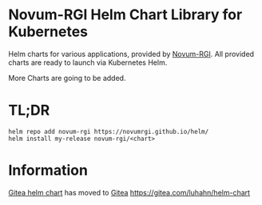 # Novum-RGI Helm Chart Library for Kubernetes

Helm charts for various applications, provided by [Novum-RGI](https://www.novum-rgi.com/).
All provided charts are ready to launch via Kubernetes Helm.

More Charts are going to be added.

# TL;DR

```
helm repo add novum-rgi https://novumrgi.github.io/helm/
helm install my-release novum-rgi/<chart>
```

# Information

[Gitea helm chart](https://gitea.com/luhahn/helm-chart) has moved to [Gitea](https://www.gitea.com) https://gitea.com/luhahn/helm-chart